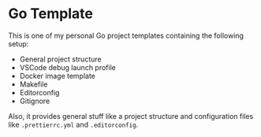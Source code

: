 # Go Template

This is one of my personal Go project templates containing the following setup:

- General project structure
- VSCode debug launch profile
- Docker image template
- Makefile
- Editorconfig
- Gitignore

Also, it provides general stuff like a project structure and configuration files like `.prettierrc.yml` and `.editorconfig`.